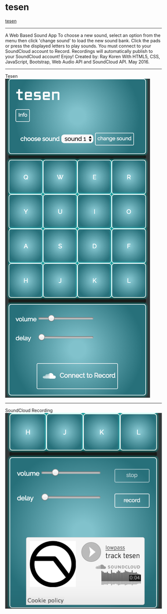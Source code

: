 # tesen
[tesen](tesen.firebaseapp.com)
******

A Web Based Sound App
To choose a new sound, select an option from the menu then click 'change sound' to load the new sound bank.
Click the pads or press the displayed letters to play sounds. You must connect to your SoundCloud account to Record.
Recordings will automatically publish to your SoundCloud account!
Enjoy!
Created by: Ray Koren With HTML5, CSS, JavaScript, Bootstrap, Web Audio API and SoundCloud API. May 2016.
******

Tesen
![Tesen](/TesenScreenShot.png?raw=true "Tesen")
******

SoundCloud Recording
![Tesen Post Recording](/TesenScreenShot2.png?raw=true "SoundCloud Recording")
